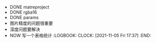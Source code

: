 - DONE matreproject
- DONE  rgba16
- DONE  params
- 图片精度的问题很重要
- 深度问题要解决
- NOW  写一个表格统计
  :LOGBOOK:
  CLOCK: [2021-11-05 Fri 17:37]
  :END: